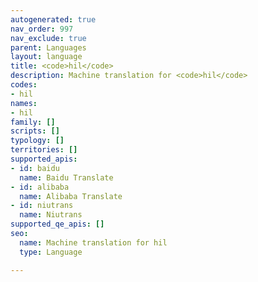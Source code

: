 ```yaml
---
autogenerated: true
nav_order: 997
nav_exclude: true
parent: Languages
layout: language
title: <code>hil</code>
description: Machine translation for <code>hil</code>
codes:
- hil
names:
- hil
family: []
scripts: []
typology: []
territories: []
supported_apis:
- id: baidu
  name: Baidu Translate
- id: alibaba
  name: Alibaba Translate
- id: niutrans
  name: Niutrans
supported_qe_apis: []
seo:
  name: Machine translation for hil
  type: Language

---
```


